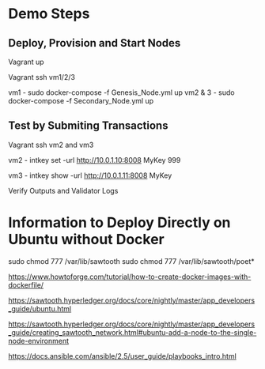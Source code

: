# Demo Steps

## Deploy, Provision and Start Nodes

Vagrant up

Vagrant ssh vm1/2/3

vm1 - sudo docker-compose -f Genesis_Node.yml up
vm2 & 3 - sudo docker-compose -f Secondary_Node.yml up

## Test by Submiting Transactions

Vagrant ssh vm2 and vm3

vm2 - intkey set -url http://10.0.1.10:8008 MyKey 999

vm3 - intkey show -url http://10.0.1.11:8008 MyKey 

Verify Outputs and Validator Logs


# Information to Deploy Directly on Ubuntu without Docker
sudo chmod 777 /var/lib/sawtooth
sudo chmod 777 /var/lib/sawtooth/poet*

https://www.howtoforge.com/tutorial/how-to-create-docker-images-with-dockerfile/

https://sawtooth.hyperledger.org/docs/core/nightly/master/app_developers_guide/ubuntu.html

https://sawtooth.hyperledger.org/docs/core/nightly/master/app_developers_guide/creating_sawtooth_network.html#ubuntu-add-a-node-to-the-single-node-environment

https://docs.ansible.com/ansible/2.5/user_guide/playbooks_intro.html